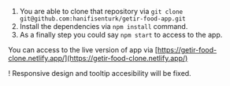 1. You are able to clone that repository via `git clone git@github.com:hanifisenturk/getir-food-app.git`
2. Install the dependencies via `npm install` command.
3. As a finally step you could say `npm start` to access to the app.

You can access to the live version of app via [https://getir-food-clone.netlify.app/](https://getir-food-clone.netlify.app/)


! Responsive design and tooltip accesibility will be fixed.
